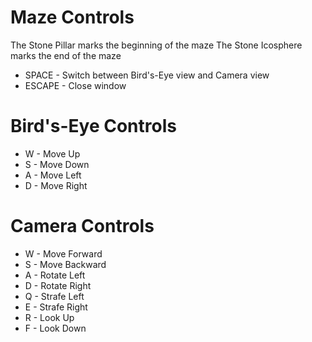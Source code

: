 # Maze Controls

The Stone Pillar marks the beginning of the maze
The Stone Icosphere marks the end of the maze

* SPACE - Switch between Bird's-Eye view and Camera view
* ESCAPE - Close window

# Bird's-Eye Controls

* W - Move Up
* S - Move Down
* A - Move Left
* D - Move Right

# Camera Controls

* W - Move Forward
* S - Move Backward
* A - Rotate Left
* D - Rotate Right
* Q - Strafe Left
* E - Strafe Right
* R - Look Up
* F - Look Down